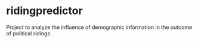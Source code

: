 # ridingpredictor
Project to analyze the influence of demographic information in the outcome of political ridings
